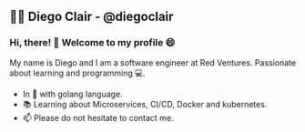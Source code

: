 ## 👨‍💻  Diego Clair - @diegoclair 

### Hi, there! 👋 Welcome to my profile 😄 

My name is Diego and I am a software engineer at Red Ventures. Passionate about learning and programming 💻.
  
* In 💙 with golang language. 
* 📚  Learning about Microservices, CI/CD, Docker and kubernetes.
* 📫  Please do not hesitate to contact me.
<!--
**diegoclair/diegoclair** is a ✨ _special_ ✨ repository because its `README.md` (this file) appears on your GitHub profile.

Here are some ideas to get you started:

- 🔭 I’m currently working on ...
- 🌱 I’m currently learning ...
- 👯 I’m looking to collaborate on ...
- 🤔 I’m looking for help with ...
- 💬 Ask me about ...
- 📫 How to reach me: ...
- 😄 Pronouns: ...
- ⚡ Fun fact: ...
-->
